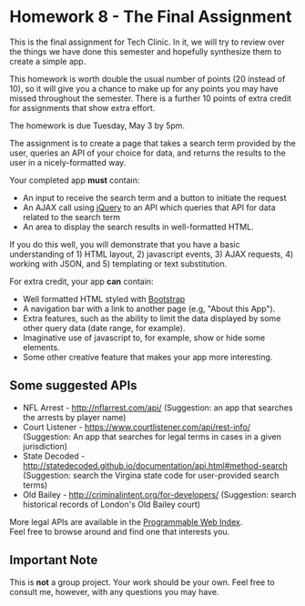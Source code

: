 # Homework 8 - The Final Assignment

This is the final assignment for Tech Clinic. In it, we will try to review over 
the things we have done this semester and hopefully synthesize them to create a 
simple app.

This homework is worth double the usual number of points (20 instead of 10), so 
it will give you a chance to make up for any points you may have missed 
throughout the semester. There is a further 10 points of extra credit for 
assignments that show extra effort.

The homework is due Tuesday, May 3 by 5pm.

The assignment is to create a page that takes a search term provided by the 
user, queries an API of your choice for data, and returns the results to the 
user in a nicely-formatted way.

Your completed app **must** contain:

* An input to receive the search term and a button to initiate the request
* An AJAX call using [jQuery](http://api.query.com) to an API which queries that API for data 
related to the search term
* An area to display the search results in well-formatted HTML.

If you do this well, you will demonstrate that you have a basic understanding 
of 1) HTML layout, 2) javascript events, 3) AJAX requests, 4) working with JSON, and 5) templating or text substitution.

For extra credit, your app **can** contain:

* Well formatted HTML styled with [Bootstrap](http://getbootstrap.com)
* A navigation bar with a link to another page (e.g, "About this App").
* Extra features, such as the ability to limit the data displayed by some other 
query data (date range, for example).
* Imaginative use of javascript to, for example, show or hide some elements.
* Some other creative feature that makes your app more interesting.

## Some suggested APIs

* NFL Arrest - http://nflarrest.com/api/ (Suggestion: an app that searches the 
arrests by player name)
* Court Listener - https://www.courtlistener.com/api/rest-info/ (Suggestion: An 
app that searches for legal terms in cases in a given jurisdiction)
* State Decoded - http://statedecoded.github.io/documentation/api.html#method-search
(Suggestion: search the Virgina state code for user-provided search terms)
* Old Bailey - http://criminalintent.org/for-developers/ (Suggestion: search 
historical records of London's Old Bailey court)

More legal APIs are available in the [Programmable Web 
Index](http://www.programmableweb.com/category/law/apis?category=20269&data_format=21173).  
Feel free to browse around and find one that interests you.

## Important Note

This is **not** a group project. Your work should be your own. Feel free to 
consult me, however, with any questions you may have. 
